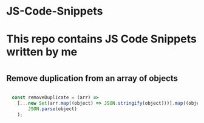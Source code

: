 # JS-Code-Snippets

<h1> This repo contains JS Code Snippets written by me<h1>

<h2>Remove duplication from an array of objects</h2>

```javascript

  const removeDuplicate = (arr) =>
	[...new Set(arr.map((object) => JSON.stringify(object)))].map((object) =>
		JSON.parse(object)
	);


```
